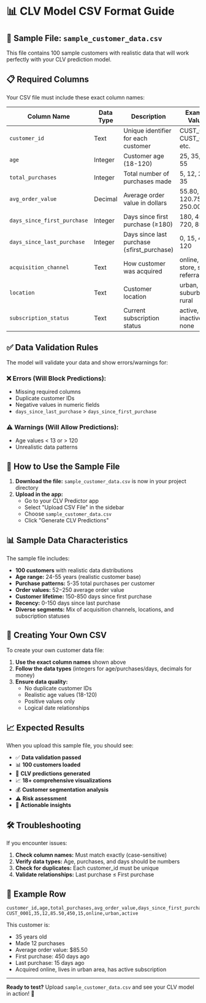 # 📊 CLV Model CSV Format Guide

## 🎯 Sample File: `sample_customer_data.csv`

This file contains 100 sample customers with realistic data that will work perfectly with your CLV prediction model.

## 📋 Required Columns

Your CSV file must include these exact column names:

| Column Name | Data Type | Description | Example Values |
|-------------|-----------|-------------|----------------|
| `customer_id` | Text | Unique identifier for each customer | CUST_0001, CUST_0002, etc. |
| `age` | Integer | Customer age (18-120) | 25, 35, 42, 55 |
| `total_purchases` | Integer | Total number of purchases made | 5, 12, 25, 35 |
| `avg_order_value` | Decimal | Average order value in dollars | 55.80, 120.75, 250.00 |
| `days_since_first_purchase` | Integer | Days since first purchase (≥180) | 180, 450, 720, 850 |
| `days_since_last_purchase` | Integer | Days since last purchase (≤first_purchase) | 0, 15, 45, 120 |
| `acquisition_channel` | Text | How customer was acquired | online, store, social, referral |
| `location` | Text | Customer location | urban, suburban, rural |
| `subscription_status` | Text | Current subscription status | active, inactive, none |

## ✅ Data Validation Rules

The model will validate your data and show errors/warnings for:

### ❌ **Errors (Will Block Predictions):**
- Missing required columns
- Duplicate customer IDs
- Negative values in numeric fields
- `days_since_last_purchase` > `days_since_first_purchase`

### ⚠️ **Warnings (Will Allow Predictions):**
- Age values < 13 or > 120
- Unrealistic data patterns

## 🚀 How to Use the Sample File

1. **Download the file:** `sample_customer_data.csv` is now in your project directory
2. **Upload in the app:** 
   - Go to your CLV Predictor app
   - Select "Upload CSV File" in the sidebar
   - Choose `sample_customer_data.csv`
   - Click "Generate CLV Predictions"

## 📊 Sample Data Characteristics

The sample file includes:

- **100 customers** with realistic data distributions
- **Age range:** 24-55 years (realistic customer base)
- **Purchase patterns:** 5-35 total purchases per customer
- **Order values:** $52-$250 average order value
- **Customer lifetime:** 150-850 days since first purchase
- **Recency:** 0-150 days since last purchase
- **Diverse segments:** Mix of acquisition channels, locations, and subscription statuses

## 🔧 Creating Your Own CSV

To create your own customer data file:

1. **Use the exact column names** shown above
2. **Follow the data types** (integers for age/purchases/days, decimals for money)
3. **Ensure data quality:**
   - No duplicate customer IDs
   - Realistic age values (18-120)
   - Positive values only
   - Logical date relationships

## 📈 Expected Results

When you upload this sample file, you should see:

- ✅ **Data validation passed**
- 📊 **100 customers loaded**
- 🎯 **CLV predictions generated**
- 📈 **18+ comprehensive visualizations**
- 💰 **Customer segmentation analysis**
- ⚠️ **Risk assessment**
- 🎯 **Actionable insights**

## 🛠️ Troubleshooting

If you encounter issues:

1. **Check column names:** Must match exactly (case-sensitive)
2. **Verify data types:** Age, purchases, and days should be numbers
3. **Check for duplicates:** Each customer_id must be unique
4. **Validate relationships:** Last purchase ≤ First purchase

## 📝 Example Row

```csv
customer_id,age,total_purchases,avg_order_value,days_since_first_purchase,days_since_last_purchase,acquisition_channel,location,subscription_status
CUST_0001,35,12,85.50,450,15,online,urban,active
```

This customer is:
- 35 years old
- Made 12 purchases
- Average order value: $85.50
- First purchase: 450 days ago
- Last purchase: 15 days ago
- Acquired online, lives in urban area, has active subscription

---

**Ready to test?** Upload `sample_customer_data.csv` and see your CLV model in action! 🚀 